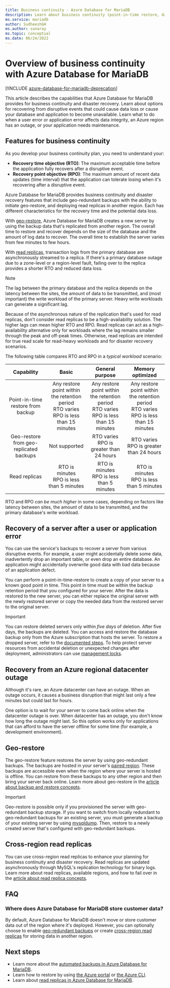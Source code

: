 ```yaml
---
title: Business continuity - Azure Database for MariaDB
description: Learn about business continuity (point-in-time restore, datacenter outage, geo-restore) when you're using the Azure Database for MariaDB service.
ms.service: mariadb
author: SudheeshGH
ms.author: sunaray
ms.topic: conceptual
ms.date: 06/24/2022
---
```


# Overview of business continuity with Azure Database for MariaDB

[!INCLUDE [azure-database-for-mariadb-deprecation](includes/azure-database-for-mariadb-deprecation.md)]

This article describes the capabilities that Azure Database for MariaDB provides for business continuity and disaster recovery. Learn about options for recovering from disruptive events that could cause data loss or cause your database and application to become unavailable. Learn what to do when a user error or application error affects data integrity, an Azure region has an outage, or your application needs maintenance.

## Features for business continuity

As you develop your business continuity plan, you need to understand your:

- **Recovery time objective (RTO)**: The maximum acceptable time before the application fully recovers after a disruptive event.
- **Recovery point objective (RPO)**: The maximum amount of recent data updates (time interval) that the application can tolerate losing when it's recovering after a disruptive event.

Azure Database for MariaDB provides business continuity and disaster recovery features that include geo-redundant backups with the ability to initiate geo-restore, and deploying read replicas in another region. Each has different characteristics for the recovery time and the potential data loss.

With [geo-restore](concepts-backup.md), Azure Database for MariaDB creates a new server by using the backup data that's replicated from another region. The overall time to restore and recover depends on the size of the database and the amount of log data to recover. The overall time to establish the server varies from few minutes to few hours.

With [read replicas](concepts-read-replicas.md), transaction logs from the primary database are asynchronously streamed to a replica. If there's a primary database outage due to a zone-level or a region-level fault, failing over to the replica provides a shorter RTO and reduced data loss.

> [!NOTE]
> The lag between the primary database and the replica depends on the latency between the sites, the amount of data to be transmitted, and (most important) the write workload of the primary server. Heavy write workloads can generate a significant lag.
>
> Because of the asynchronous nature of the replication that's used for read replicas, don't consider read replicas to be a high-availability solution. The higher lags can mean higher RTO and RPO. Read replicas can act as a high-availability alternative only for workloads where the lag remains smaller through the peak and off-peak times. Otherwise, read replicas are intended for true read scale for read-heavy workloads and for disaster recovery scenarios.

The following table compares RTO and RPO in a *typical workload* scenario:

| Capability | Basic | General purpose | Memory optimized |
| :------------: | :-------: | :-----------------: | :------------------: |
| Point-in-time restore from backup | Any restore point within the retention period <br/> RTO varies <br/>RPO is less than 15 minutes| Any restore point within the retention period <br/> RTO varies <br/>RPO is less than 15 minutes | Any restore point within the retention period <br/> RTO varies <br/>RPO is less than 15 minutes |
| Geo-restore from geo-replicated backups | Not supported | RTO varies <br/>RPO is greater than 24 hours | RTO varies <br/>RPO is greater than 24 hours |
| Read replicas | RTO is minutes <br/>RPO is less than 5 minutes | RTO is minutes <br/>RPO is less than 5 minutes| RTO is minutes <br/>RPO is less than 5 minutes|

RTO and RPO *can be much higher* in some cases, depending on factors like latency between sites, the amount of data to be transmitted, and the primary database's write workload.

## Recovery of a server after a user or application error

You can use the service's backups to recover a server from various disruptive events. For example, a user might accidentally delete some data, inadvertently drop an important table, or even drop an entire database. An application might accidentally overwrite good data with bad data because of an application defect.

You can perform a point-in-time-restore to create a copy of your server to a known good point in time. This point in time must be within the backup retention period that you configured for your server. After the data is restored to the new server, you can either replace the original server with the newly restored server or copy the needed data from the restored server to the original server.

> [!IMPORTANT]
> You can restore deleted servers only within *five days* of deletion. After five days, the backups are deleted. You can access and restore the database backup only from the Azure subscription that hosts the server. To restore a dropped server, refer to the [documented steps](howto-restore-dropped-server.md). To help protect server resources from accidental deletion or unexpected changes after deployment, administrators can use [management locks](../azure-resource-manager/management/lock-resources.md).

## Recovery from an Azure regional datacenter outage

Although it's rare, an Azure datacenter can have an outage. When an outage occurs, it causes a business disruption that might last only a few minutes but could last for hours.

One option is to wait for your server to come back online when the datacenter outage is over. When datacenter has an outage, you don't know how long the outage might last. So this option works only for applications that can afford to have the server offline for some time (for example, a development environment).

## Geo-restore

The geo-restore feature restores the server by using geo-redundant backups. The backups are hosted in your server's [paired region](../availability-zones/cross-region-replication-azure.md). These backups are accessible even when the region where your server is hosted is offline. You can restore from these backups to any other region and then bring your server back online. Learn more about geo-restore in the [article about backup and restore concepts](concepts-backup.md).

> [!IMPORTANT]
> Geo-restore is possible only if you provisioned the server with geo-redundant backup storage. If you want to switch from locally redundant to geo-redundant backups for an existing server, you must generate a backup of your existing server by using [mysqldump](howto-migrate-dump-restore.md). Then, restore to a newly created server that's configured with geo-redundant backups.

## Cross-region read replicas

You can use cross-region read replicas to enhance your planning for business continuity and disaster recovery. Read replicas are updated asynchronously through MySQL's replication technology for binary logs. Learn more about read replicas, available regions, and how to fail over in the [article about read replica concepts](concepts-read-replicas.md).

## FAQ

### Where does Azure Database for MariaDB store customer data?

By default, Azure Database for MariaDB doesn't move or store customer data out of the region where it's deployed. However, you can optionally choose to enable [geo-redundant backups](concepts-backup.md#backup-redundancy-options) or create [cross-region read replicas](concepts-read-replicas.md#cross-region-replication) for storing data in another region.

## Next steps

- Learn more about the [automated backups in Azure Database for MariaDB](concepts-backup.md).
- Learn how to restore by using [the Azure portal](howto-restore-server-portal.md) or [the Azure CLI](howto-restore-server-cli.md).
- Learn about [read replicas in Azure Database for MariaDB](concepts-read-replicas.md).
